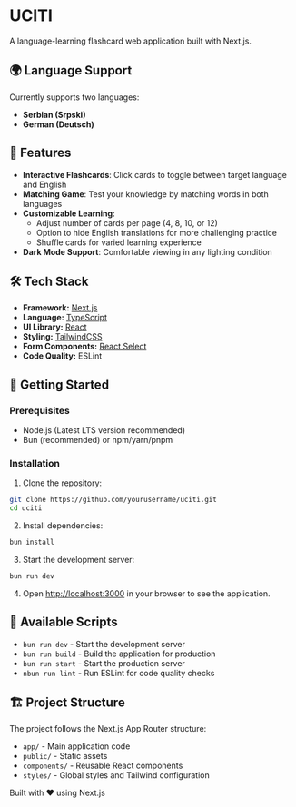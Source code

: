 # UCITI

A language-learning flashcard web application built with Next.js.

## 🌍 Language Support

Currently supports two languages:
- **Serbian (Srpski)**
- **German (Deutsch)**

## 🎯 Features

- **Interactive Flashcards**: Click cards to toggle between target language and English
- **Matching Game**: Test your knowledge by matching words in both languages
- **Customizable Learning**:
  - Adjust number of cards per page (4, 8, 10, or 12)
  - Option to hide English translations for more challenging practice
  - Shuffle cards for varied learning experience
- **Dark Mode Support**: Comfortable viewing in any lighting condition

## 🛠️ Tech Stack

- **Framework:** [Next.js](https://nextjs.org)
- **Language:** [TypeScript](https://www.typescriptlang.org)
- **UI Library:** [React](https://reactjs.org)
- **Styling:** [TailwindCSS](https://tailwindcss.com)
- **Form Components:** [React Select](https://react-select.com)
- **Code Quality:** ESLint

## 🏁 Getting Started

### Prerequisites

- Node.js (Latest LTS version recommended)
- Bun (recommended) or npm/yarn/pnpm

### Installation

1. Clone the repository:
```bash
git clone https://github.com/yourusername/uciti.git
cd uciti
```

2. Install dependencies:
```bash
bun install
```

3. Start the development server:
```bash
bun run dev
```

4. Open [http://localhost:3000](http://localhost:3000) in your browser to see the application.

## 📝 Available Scripts

- `bun run dev` - Start the development server
- `bun run build` - Build the application for production
- `bun run start` - Start the production server
- `nbun run lint` - Run ESLint for code quality checks

## 🏗️ Project Structure

The project follows the Next.js App Router structure:

- `app/` - Main application code
- `public/` - Static assets
- `components/` - Reusable React components
- `styles/` - Global styles and Tailwind configuration

Built with ❤️ using Next.js
